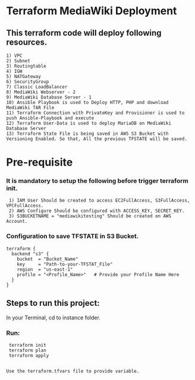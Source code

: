 # Terraform MediaWiki Deployment #

## This terraform code will deploy following resources. ##
	1) VPC
	2) Subnet
	3) Routingtable
	4) IGW
	5) NATGateway
	6) SecurityGroup
	7) Classic LoadBalancer
	8) MediaWiki Webserver - 2
	9) MediaWiki Database Server - 1
	10) Ansible Playbook is used to Deploy HTTP, PHP and download MediaWiki TAR File	
	11) Terraform Connection with PrivateKey and Provisioner is used to push Ansible-Playbook and execute
	12) Terraform User-Data is used to deploy MariaDB on MediaWiki Database Server
	13) Terraform State File is being saved in AWS S3 Bucket with Versioning Enabled. So that, All the previous TFSTATE will be saved.

# Pre-requisite #

### It is mandatory to setup the following before trigger terraform init. ###
	 
	 1) IAM User Should be created to access EC2FullAccess, S3FullAccess, VPCFullAccess.
	 2) AWS Configure Should be configured with ACCESS_KEY, SECRET_KEY.
	 3) S3BUCKETNAME = "mediawikitesting" Should be created on AWS Account.

### Configuration to save TFSTATE in S3 Bucket. ###

	terraform {
	  backend "s3" {
	    bucket  = "Bucket_Name"
	    key     = "Path-to-your-TFSTAT_File"
	    region  = "us-east-1"
	    profile = "<Profile_Name>"   # Provide your Profile Name Here
	  }
	}

## Steps to run this project: ##

In your Terminal, cd to instance folder. 

### Run: ###
	 terraform init
	 terraform plan
	 terraform apply

	
	Use the terraform.tfvars file to provide variable.

